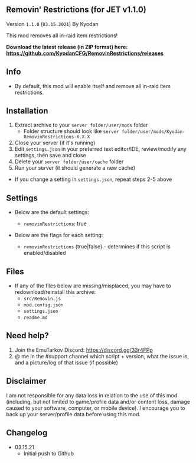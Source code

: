 Removin' Restrictions (for JET v1.1.0) 
----------------
Version `1.1.0` (`03.15.2021`)
By Kyodan

This mod removes all in-raid item restrictions!

**Download the latest release (in ZIP format) here: https://github.com/KyodanCFG/RemovinRestrictions/releases**
                                                                                   
## Info

- By default, this mod will enable itself and remove all in-raid item restrictions.

## Installation

1. Extract archive to your `server folder/user/mods` folder 
    * Folder structure should look like `server folder/user/mods/Kyodan-RemovinRestrictions-X.X.X`
2. Close your server (if it's running)
3. Edit `settings.json` in your preferred text editor/IDE, review/modify any settings, then save and close
4. Delete your `server folder/user/cache` folder
5. Run your server (it should generate a new cache)

* If you change a setting in `settings.json`, repeat steps 2-5 above

## Settings

- Below are the default settings:
    * `removinRestrictions`: true

- Below are the flags for each setting:
    * `removinRestrictions` (true|false)          - determines if this script is enabled/disabled

## Files

- If any of the files below are missing/misplaced, you may have to redownload/reinstall this archive:
    * `src/Removin.js`
    * `mod.config.json`
    * `settings.json`
    * `readme.md`

## Need help?

1. Join the EmuTarkov Discord: https://discord.gg/33r4FPp
2. @ me in the #support channel which script + version, what the issue is, and a picture/log of that issue (if possible)

## Disclaimer

I am not responsible for any data loss in relation to the use of this mod (including, but not limited to game/profile data and/or content loss, damage caused to your software, computer, or mobile device). I encourage you to back up your server/profile data before using this mod.

## Changelog

- 03.15.21
    * Initial push to Github
